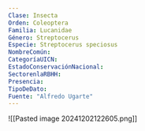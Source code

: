 ```yaml
---
Clase: Insecta
Orden: Coleoptera
Familia: Lucanidae
Género: Streptocerus
Especie: Streptocerus speciosus
NombreComún: 
CategoríaUICN: 
EstadoConservaciónNacional: 
SectorenlaRBHH: 
Presencia: 
TipoDeDato: 
Fuente: "Alfredo Ugarte"
---
```

![[Pasted image 20241202122605.png]]